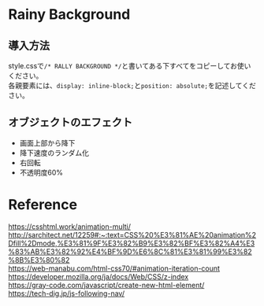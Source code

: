 # Rainy Background

## 導入方法
style.cssで`/* RALLY BACKGROUND */`と書いてある下すべてをコピーしてお使いください。  
各親要素には、`display: inline-block;`と`position: absolute;`を記述してください。  

## オブジェクトのエフェクト
- 画面上部から降下
- 降下速度のランダム化
- 右回転
- 不透明度60%

# Reference
https://csshtml.work/animation-multi/  
http://sarchitect.net/12259#:~:text=CSS%20%E3%81%AE%20animation%2Dfill%2Dmode,%E3%81%9F%E3%82%B9%E3%82%BF%E3%82%A4%E3%83%AB%E3%82%92%E4%BF%9D%E6%8C%81%E3%81%99%E3%82%8B%E3%80%82  
https://web-manabu.com/html-css70/#animation-iteration-count  
https://developer.mozilla.org/ja/docs/Web/CSS/z-index  
https://gray-code.com/javascript/create-new-html-element/  
https://tech-dig.jp/js-following-nav/  